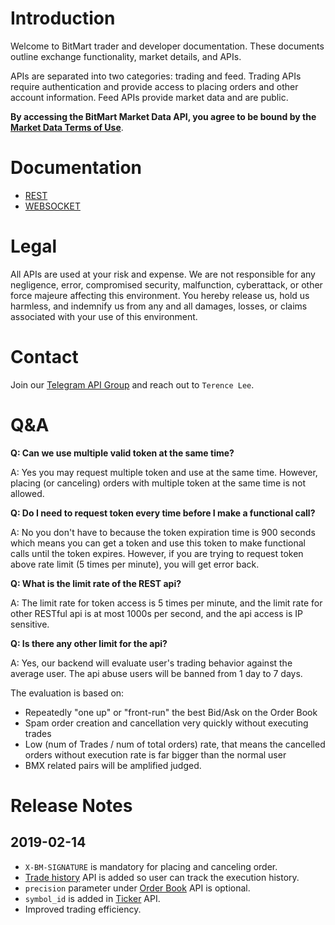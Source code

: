 # Introduction

Welcome to BitMart trader and developer documentation. These documents outline exchange functionality, market details, and APIs.

APIs are separated into two categories: trading and feed. Trading APIs require authentication and provide access to placing orders and other account information. Feed APIs provide market data and are public.

**By accessing the BitMart Market Data API, you agree to be bound by the** [**Market Data Terms of Use**](https://support.bitmart.com/hc/en-us/articles/115004890354-Terms-of-Use).



# Documentation

* [REST](REST.md)
* [WEBSOCKET](WEBSOCKET.md)


# Legal

All APIs are used at your risk and expense. We are not responsible for any negligence, error, compromised security, malfunction, cyberattack, or other force majeure affecting this environment. You hereby release us, hold us harmless, and indemnify us from any and all damages, losses, or claims associated with your use of this environment.

# Contact

Join our [Telegram API Group](https://t.me/bitmart_api) and reach out to `Terence Lee`.

# Q&A

**Q: Can we use multiple valid token at the same time?**

A: Yes you may request multiple token and use at the same time. However, placing (or canceling) orders with multiple token at the same time is not allowed.

**Q: Do I need to request token every time before I make a functional call?**

A: No you don't have to because the token expiration time is 900 seconds which means you can get a token and use this token to make functional calls until the token expires. However, if you are trying to request token above rate limit (5 times per minute), you will get error back.

**Q: What is the limit rate of the REST api?**

A: The limit rate for token access is 5 times per minute, and the limit rate for other RESTful api is at most 1000s per second, and the api access is IP sensitive.

**Q: Is there any other limit for the api?**

A: Yes, our backend will evaluate user's trading behavior against the average user. The api abuse users will be banned from 1 day to 7 days.

The evaluation is based on:

- Repeatedly "one up" or "front-run" the best Bid/Ask on the Order Book
- Spam order creation and cancellation very quickly without executing trades
- Low (num of Trades / num of total orders) rate, that means the cancelled orders without execution rate is far bigger than the normal user
- BMX related pairs will be amplified judged.

# Release Notes

## 2019-02-14

* ```X-BM-SIGNATURE``` is mandatory for placing and canceling order.
* [Trade history](rest/authenticated/trade_history.md) API is added so user can track the execution history.
* ```precision``` parameter under [Order Book](rest/public/order_book.md) API is optional.
* ```symbol_id``` is added in [Ticker](rest/public/ticker.md) API.
* Improved trading efficiency.